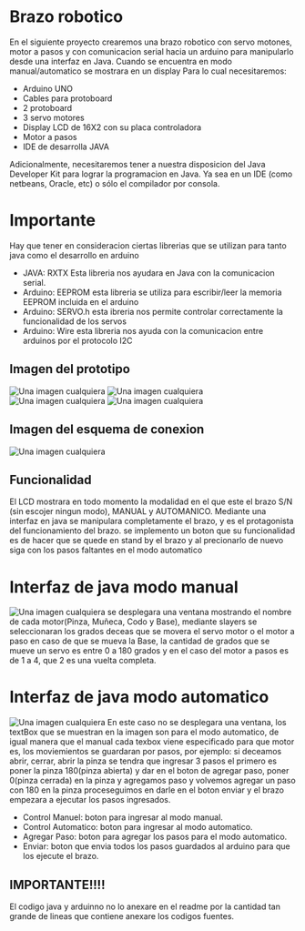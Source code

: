 # Brazo robotico
  En el siguiente proyecto  crearemos una brazo robotico con servo motones, motor a pasos y con comunicacion serial hacia
un arduino para manipularlo desde una interfaz en Java.
  Cuando se encuentra en modo manual/automatico se mostrara en un display
  Para lo cual necesitaremos:

* Arduino UNO
* Cables para protoboard
* 2 protoboard
* 3 servo motores
* Display LCD de 16X2 con su placa controladora
* Motor a pasos
* IDE de desarrolla JAVA

Adicionalmente, necesitaremos tener a nuestra disposicion del Java Developer Kit para lograr la programacion en Java.
Ya sea en un IDE (como netbeans, Oracle, etc) o sólo el compilador por consola.

# Importante
Hay que tener en consideracion ciertas librerias que se utilizan para tanto java como el desarrollo en arduino
* JAVA: RXTX Esta libreria nos ayudara en Java con la comunicacion serial.
* Arduino: EEPROM esta libreria se utiliza para escribir/leer la memoria EEPROM incluida en el arduino
* Arduino: SERVO.h esta ibreria nos permite controlar correctamente la funcionalidad de los servos
* Arduino: Wire esta libreria nos ayuda con la comunicacion entre arduinos por el protocolo I2C

## Imagen del prototipo
![Una imagen cualquiera](Evidencia1.jpg "Evidencia")
![Una imagen cualquiera](Evidencia2.jpg "Evidencia")
![Una imagen cualquiera](Evidencia3.jpg "Evidencia")
![Una imagen cualquiera](java.jpg "Evidencia")

## Imagen del esquema de conexion
![Una imagen cualquiera](LCD.jpg "Esquema")

## Funcionalidad
El LCD mostrara en todo momento la modalidad en el que este el brazo S/N (sin escojer ningun modo), MANUAL y AUTOMANICO.
Mediante una interfaz en java se manipulara completamente el brazo, y es el protagonista del funcionamiento del brazo.
se implemento un boton que su funcionalidad es de hacer que se quede en stand by el brazo y al precionarlo de nuevo siga 
con los pasos faltantes en el modo automatico
# Interfaz de java modo manual
![Una imagen cualquiera](manual.png "Evidencia")
se desplegara una ventana mostrando el nombre de cada motor(Pinza, Muñeca, Codo y Base), mediante slayers se seleccionaran
los grados deceas que se movera el servo motor o el motor a paso en caso de que se mueva la Base, la cantidad de grados que se mueve un servo es entre 0 a 180 grados y en el caso del motor a pasos es de 1 a 4, que 2 es una vuelta completa.
# Interfaz de java modo automatico
![Una imagen cualquiera](automatico.png "Evidencia")
En este caso no se desplegara una ventana, los textBox que se muestran en la imagen son para el modo automatico, de igual
manera que el manual cada texbox viene especificado para que motor es, los moviemientos se guardaran por pasos, por 
ejemplo: si deceamos abrir, cerrar, abrir la pinza se tendra que ingresar 3 pasos el primero es poner la pinza 180(pinza abierta) 
y dar en el boton de agregar paso, poner 0(pinza cerrada) en la pinza y agregamos paso y volvemos agregar un paso con 180 en la pinza
proceseguimos en darle en el boton enviar y el brazo empezara a ejecutar los pasos ingresados.
* Control Manuel: boton para ingresar al modo manual.
* Control Automatico: boton para ingresar al modo automatico.
* Agregar Paso: boton para agregar los pasos para el modo automatico.
* Enviar: boton que envia todos los pasos guardados al arduino para que los ejecute el brazo.

## IMPORTANTE!!!!
El  codigo java y arduinno no lo anexare en el readme por la cantidad tan grande de lineas que contiene anexare los codigos fuentes.




